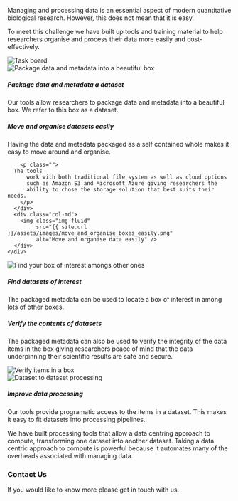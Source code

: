<div class="container">
  <div class="row mb-5">
    <div class="col-md-5 lead align-self-center">
    <p>
      Managing and processing data is an essential aspect of modern quantitative
      biological research. However, this does not mean that it is easy.
    </p>
    <p>
      To meet this challenge we have built up tools and training material to help
      researchers organise and process their data more easily and cost-effectively.
    </p>
    </div>
    <div class="col-md-7">
      <img class="img-fluid rounded"
           src="{{ site.url }}/assets/images/TaskBoard.png"
           alt="Task board" />
    </div>
  </div>
</div>

<div class="container-fluid bg-light">
  <div class="container py-5">
     <div class="row">
       <div class="col-md">
         <img class="img-fluid"
              src="{{ site.url }}/assets/images/package_data_and_metadata_into_beautiful_box.png"
              alt="Package data and metadata into a beautiful box" />
       </div>
       <div class="col-md align-self-center">
         <h5>Package data and metadata a dataset</h5>
         <p class="">
           Our tools allow researchers to package data and metadata
           into a beautiful box. We refer to this box as a dataset.
         </p>
       </div>
     </div>
  </div>
</div>

<div class="container-fluid">
  <div class="container py-5">
    <div class="row">
      <div class="col-md align-self-center">
        <h5>Move and organise datasets easily</h5>
        <p class="">
          Having the data and metadata packaged as a self contained whole
          makes it easy to move around and organise.
	</p>

        <p class="">
	  The tools
          work with both traditional file system as well as cloud options
          such as Amazon S3 and Microsoft Azure giving researchers the
          ability to chose the storage solution that best suits their needs.
        </p>
      </div>
      <div class="col-md">
        <img class="img-fluid"
             src="{{ site.url }}/assets/images/move_and_organise_boxes_easily.png"
             alt="Move and organise data easily" />
      </div>
    </div>
  </div>
</div>

<div class="container-fluid bg-light">
  <div class="container py-5">
    <div class="row">
      <div class="col-md">
        <img class="img-fluid"
             src="{{ site.url }}/assets/images/find_your_box_in_a_collection_of_boxes.png"
             alt="Find your box of interest amongs other ones" />
      </div>
      <div class="col-md align-self-center">
        <h5>Find datasets of interest</h5>
        <p class="">
          The packaged metadata can be used to locate a box of interest in among lots of
          other boxes.
        </p>
      </div>
    </div>
  </div>
</div>

<div class="container-fluid">
  <div class="container py-5">
    <div class="row">
      <div class="col-md align-self-center">
        <h5>Verify the contents of datasets</h5>
        <p class="">
          The packaged metadata can also be used to verify the integrity of the data
          items in the box giving researchers peace of mind that the data underpinning
          their scientific results are safe and secure.
        </p>
      </div>
      <div class="col-md">
        <img class="img-fluid"
             src="{{ site.url }}/assets/images/verify_items_in_box.png"
             alt="Verify items in a box" />
      </div>
    </div>
  </div>
</div>

<div class="container-fluid bg-light">
  <div class="container py-5">
    <div class="row">
      <div class="col-md">
        <img class="img-fluid"
             src="{{ site.url }}/assets/images/dataset_to_dataset_processing.png"
             alt="Dataset to dataset processing" />
      </div>
      <div class="col-md align-self-center">
        <h5>Improve data processing</h5>
        <p class="img-fluid">
          Our tools provide programatic access to the items in a dataset. This makes it
          easy to fit datasets into processing pipelines.
        </p>
        <p class="">
          We have built processing tools that allow a data centring approach to compute,
          transforming one dataset into another dataset. Taking a data centric approach
          to compute is powerful because it automates many of the overheads associated
          with managing data.
        </p>
      </div>
    </div>
  </div>
</div>

<div class="container py-5">
  <h3>Contact Us</h3>
  <p>If you would like to know more please get in touch with us.</p>
</div>
